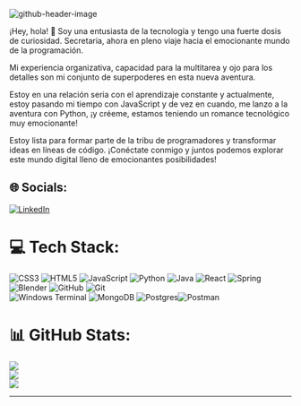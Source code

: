 
![github-header-image](https://github.com/user-attachments/assets/11dc5332-78f6-4c46-a2ff-1fa2b94b032a)



¡Hey, hola! 👋 Soy una entusiasta de la tecnología y tengo una fuerte dosis de curiosidad. Secretaria, ahora en pleno viaje hacia el emocionante mundo de la programación.

Mi experiencia organizativa, capacidad para la multitarea y ojo para los detalles son mi conjunto de superpoderes en esta nueva aventura.

Estoy en una relación seria con el aprendizaje constante y actualmente, estoy pasando mi tiempo con JavaScript y de vez en cuando, me lanzo a la aventura con Python, ¡y créeme, estamos teniendo un romance tecnológico muy emocionante!

Estoy lista para formar parte de la tribu de programadores y transformar ideas en líneas de código. ¡Conéctate conmigo y juntos podemos explorar este mundo digital lleno de emocionantes posibilidades!


## 🌐 Socials:
[![LinkedIn](https://img.shields.io/badge/LinkedIn-%230077B5.svg?logo=linkedin&logoColor=white)](https://linkedin.com/in/https://www.linkedin.com/in/ziortzarl/) 

# 💻 Tech Stack:
![CSS3](https://img.shields.io/badge/css3-%231572B6.svg?style=for-the-badge&logo=css3&logoColor=white) ![HTML5](https://img.shields.io/badge/html5-%23E34F26.svg?style=for-the-badge&logo=html5&logoColor=white) 
![JavaScript](https://img.shields.io/badge/javascript-%23323330.svg?style=for-the-badge&logo=javascript&logoColor=%23F7DF1E) ![Python](https://img.shields.io/badge/python-3670A0?style=for-the-badge&logo=python&logoColor=ffdd54) ![Java](https://img.shields.io/badge/java-%23ED8B00.svg?style=for-the-badge&logo=openjdk&logoColor=white) 
![React](https://img.shields.io/badge/react-%2320232a.svg?style=for-the-badge&logo=react&logoColor=%2361DAFB) ![Spring](https://img.shields.io/badge/spring-%236DB33F.svg?style=for-the-badge&logo=spring&logoColor=white) 
![Blender](https://img.shields.io/badge/blender-%23F5792A.svg?style=for-the-badge&logo=blender&logoColor=white)
![GitHub](https://img.shields.io/badge/github-%23121011.svg?style=for-the-badge&logo=github&logoColor=white) ![Git](https://img.shields.io/badge/git-%23F05033.svg?style=for-the-badge&logo=git&logoColor=white)  
 ![Windows Terminal](https://img.shields.io/badge/Windows%20Terminal-%234D4D4D.svg?style=for-the-badge&logo=windows-terminal&logoColor=white)
![MongoDB](https://img.shields.io/badge/MongoDB-%234ea94b.svg?style=for-the-badge&logo=mongodb&logoColor=white) ![Postgres](https://img.shields.io/badge/postgres-%23316192.svg?style=for-the-badge&logo=postgresql&logoColor=white)![Postman](https://img.shields.io/badge/Postman-FF6C37?style=for-the-badge&logo=postman&logoColor=white) 
# 📊 GitHub Stats:
![](https://github-readme-stats.vercel.app/api?username=indiakka&theme=dark&hide_border=false&include_all_commits=false&count_private=false)<br/>
![](https://github-readme-streak-stats.herokuapp.com/?user=indiakka&theme=dark&hide_border=false)<br/>
![](https://github-readme-stats.vercel.app/api/top-langs/?username=indiakka&theme=dark&hide_border=false&include_all_commits=false&count_private=false&layout=compact)

---

<!-- Proudly created with GPRM ( https://gprm.itsvg.in ) -->
